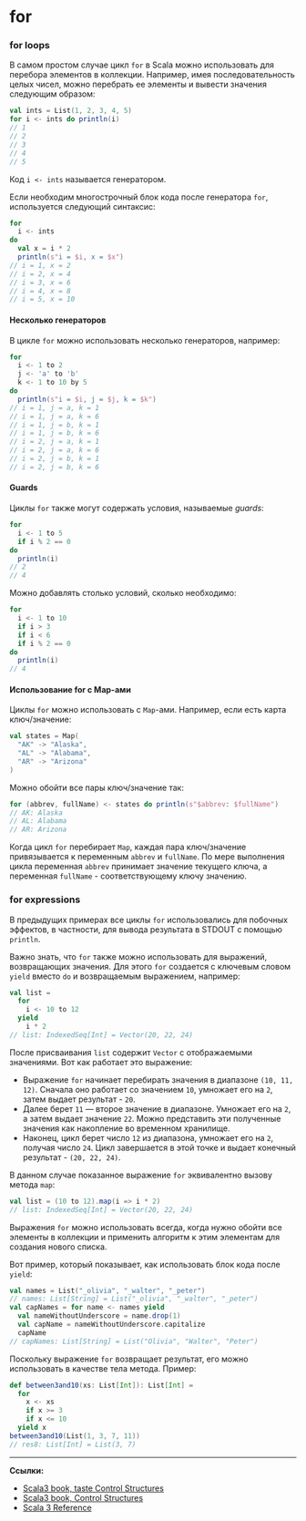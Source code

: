 # for

### for loops

В самом простом случае цикл `for` в Scala можно использовать для перебора элементов в коллекции.
Например, имея последовательность целых чисел, можно перебрать ее элементы и вывести значения следующим образом:

```scala
val ints = List(1, 2, 3, 4, 5)
for i <- ints do println(i)
// 1
// 2
// 3
// 4
// 5
```

Код `i <- ints` называется генератором.

Если необходим многострочный блок кода после генератора `for`, используется следующий синтаксис:

```scala
for
  i <- ints
do
  val x = i * 2
  println(s"i = $i, x = $x")
// i = 1, x = 2
// i = 2, x = 4
// i = 3, x = 6
// i = 4, x = 8
// i = 5, x = 10
```

#### Несколько генераторов

В цикле `for` можно использовать несколько генераторов, например:

```scala
for
  i <- 1 to 2
  j <- 'a' to 'b'
  k <- 1 to 10 by 5
do
  println(s"i = $i, j = $j, k = $k")
// i = 1, j = a, k = 1
// i = 1, j = a, k = 6
// i = 1, j = b, k = 1
// i = 1, j = b, k = 6
// i = 2, j = a, k = 1
// i = 2, j = a, k = 6
// i = 2, j = b, k = 1
// i = 2, j = b, k = 6
```

#### Guards

Циклы `for` также могут содержать условия, называемые _guards_:

```scala
for
  i <- 1 to 5
  if i % 2 == 0
do
  println(i)
// 2
// 4
```

Можно добавлять столько условий, сколько необходимо:

```scala
for
  i <- 1 to 10
  if i > 3
  if i < 6
  if i % 2 == 0
do
  println(i)
// 4
```

#### Использование for с Map-ами

Циклы `for` можно использовать с `Map`-ами.
Например, если есть карта ключ/значение:

```scala
val states = Map(
  "AK" -> "Alaska",
  "AL" -> "Alabama", 
  "AR" -> "Arizona"
)
```

Можно обойти все пары ключ/значение так:

```scala
for (abbrev, fullName) <- states do println(s"$abbrev: $fullName")
// AK: Alaska
// AL: Alabama
// AR: Arizona
```

Когда цикл `for` перебирает `Map`, каждая пара ключ/значение привязывается к переменным `abbrev` и `fullName`.
По мере выполнения цикла переменная `abbrev` принимает значение текущего ключа,
а переменная `fullName` - соответствующему ключу значению.

### for expressions

В предыдущих примерах все циклы `for` использовались для побочных эффектов,
в частности, для вывода результата в STDOUT с помощью `println`.

Важно знать, что `for` также можно использовать для выражений, возвращающих значения.
Для этого `for` создается с ключевым словом `yield` вместо `do` и возвращаемым выражением, например:

```scala
val list =
  for
    i <- 10 to 12
  yield
    i * 2
// list: IndexedSeq[Int] = Vector(20, 22, 24)
```

После присваивания `list` содержит `Vector` с отображаемыми значениями. Вот как работает это выражение:
- Выражение `for` начинает перебирать значения в диапазоне `(10, 11, 12)`. Сначала оно работает со значением `10`,
  умножает его на `2`, затем выдает результат - `20`.
- Далее берет `11` — второе значение в диапазоне. Умножает его на `2`,
  а затем выдает значение `22`. Можно представить эти полученные значения как накопление во временном хранилище.
- Наконец, цикл берет число `12` из диапазона, умножает его на `2`, получая число `24`.
  Цикл завершается в этой точке и выдает конечный результат - `(20, 22, 24)`.

В данном случае показанное выражение `for` эквивалентно вызову метода `map`:

```scala
val list = (10 to 12).map(i => i * 2)
// list: IndexedSeq[Int] = Vector(20, 22, 24)
```

Выражения `for` можно использовать всегда, когда нужно обойти все элементы в коллекции
и применить алгоритм к этим элементам для создания нового списка.

Вот пример, который показывает, как использовать блок кода после `yield`:

```scala
val names = List("_olivia", "_walter", "_peter")
// names: List[String] = List("_olivia", "_walter", "_peter")
val capNames = for name <- names yield
  val nameWithoutUnderscore = name.drop(1)
  val capName = nameWithoutUnderscore.capitalize
  capName
// capNames: List[String] = List("Olivia", "Walter", "Peter")
```

Поскольку выражение `for` возвращает результат, его можно использовать в качестве тела метода.
Пример:

```scala
def between3and10(xs: List[Int]): List[Int] =
  for
    x <- xs
    if x >= 3
    if x <= 10
  yield x
between3and10(List(1, 3, 7, 11)) 
// res8: List[Int] = List(3, 7)
```


---

**Ссылки:**
- [Scala3 book, taste Control Structures](https://docs.scala-lang.org/scala3/book/taste-control-structures.html)
- [Scala3 book, Control Structures](https://docs.scala-lang.org/scala3/book/control-structures.html)
- [Scala 3 Reference](https://docs.scala-lang.org/scala3/reference/changed-features/match-syntax.html)
